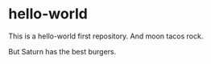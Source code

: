 hello-world
===========

This is a hello-world first repository. And moon tacos rock. 

But Saturn has the best burgers. 
